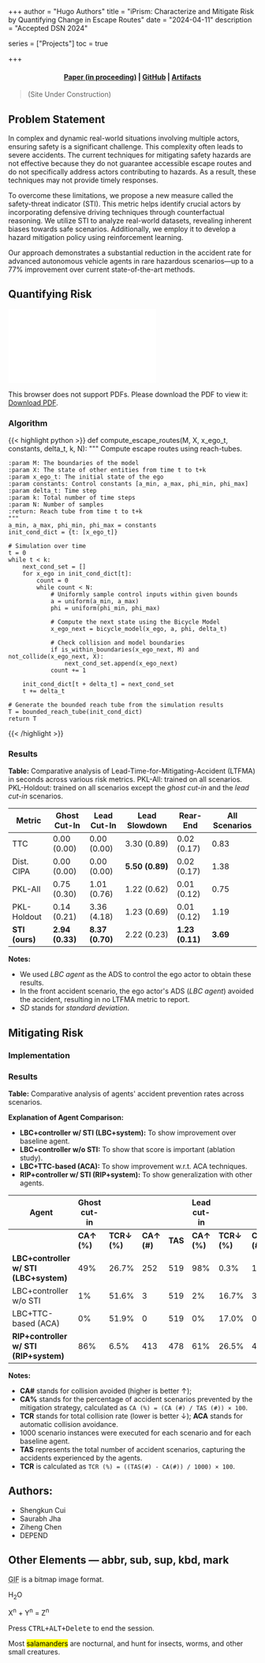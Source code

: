 +++
author = "Hugo Authors"
title = "iPrism: Characterize and Mitigate Risk by Quantifying Change in Escape Routes"
date = "2024-04-11"
description = "Accepted DSN 2024"

series = ["Projects"]
toc = true

+++

<h4 style="text-align: center;">
  <a href="https://github.com/zihengjackchen/iPrism">Paper (in proceeding)</a> |
  <a href="https://github.com/zihengjackchen/iPrism">GitHub</a> |
  <a href="https://zenodo.org/doi/10.5281/zenodo.10279653">Artifacts</a>
</h4>


> (Site Under Construction)

## Problem Statement
In complex and dynamic real-world situations involving multiple actors, ensuring safety is a significant challenge. This complexity often leads to severe accidents. The current techniques for mitigating safety hazards are not effective because they do not guarantee accessible escape routes and do not specifically address actors contributing to hazards. As a result, these techniques may not provide timely responses. 

To overcome these limitations, we propose a new measure called the safety-threat indicator (STI). This metric helps identify crucial actors by incorporating defensive driving techniques through counterfactual reasoning. We utilize STI to analyze real-world datasets, revealing inherent biases towards safe scenarios. Additionally, we employ it to develop a hazard mitigation policy using reinforcement learning. 

Our approach demonstrates a substantial reduction in the accident rate for advanced autonomous vehicle agents in rare hazardous scenarios—up to a 77% improvement over current state-of-the-art methods. 


## Quantifying Risk

<object data="/iPrism/intro.pdf" type="application/pdf" width="700px" height="700px">
    <embed src="/iPrism/intro.pdf">
        <p>This browser does not support PDFs. Please download the PDF to view it: <a href="./iPrism/intro.pdf">Download PDF</a>.</p>
    </embed>
</object>


### Algorithm
{{< highlight python >}}
def compute_escape_routes(M, X, x_ego_t, constants, delta_t, k, N):
    """
    Compute escape routes using reach-tubes.

    :param M: The boundaries of the model
    :param X: The state of other entities from time t to t+k
    :param x_ego_t: The initial state of the ego
    :param constants: Control constants [a_min, a_max, phi_min, phi_max]
    :param delta_t: Time step
    :param k: Total number of time steps
    :param N: Number of samples
    :return: Reach tube from time t to t+k
    """
    a_min, a_max, phi_min, phi_max = constants
    init_cond_dict = {t: [x_ego_t]}

    # Simulation over time
    t = 0
    while t < k:
        next_cond_set = []
        for x_ego in init_cond_dict[t]:
            count = 0
            while count < N:
                # Uniformly sample control inputs within given bounds
                a = uniform(a_min, a_max)
                phi = uniform(phi_min, phi_max)

                # Compute the next state using the Bicycle Model
                x_ego_next = bicycle_model(x_ego, a, phi, delta_t)

                # Check collision and model boundaries
                if is_within_boundaries(x_ego_next, M) and not_collide(x_ego_next, X):
                    next_cond_set.append(x_ego_next)
                count += 1

        init_cond_dict[t + delta_t] = next_cond_set
        t += delta_t

    # Generate the bounded reach tube from the simulation results
    T = bounded_reach_tube(init_cond_dict)
    return T

{{< /highlight >}}


### Results
**Table:** Comparative analysis of Lead-Time-for-Mitigating-Accident (LTFMA) in seconds across various risk metrics. PKL-All: trained on all scenarios. PKL-Holdout: trained on all scenarios except the *ghost cut-in* and the *lead cut-in* scenarios.

| **Metric**        | **Ghost Cut-In**   | **Lead Cut-In**    | **Lead Slowdown**      | **Rear-End**         | **All Scenarios** |
| ----------------- | ------------------ | ------------------ | ---------------------- | -------------------- | ----------------- |
| TTC               | 0.00 (0.00)        | 0.00 (0.00)        | 3.30 (0.89)            | 0.02 (0.17)          | 0.83              |
| Dist. CIPA        | 0.00 (0.00)        | 0.00 (0.00)        | **5.50 (0.89)**        | 0.02 (0.17)          | 1.38              |
| PKL-All           | 0.75 (0.30)        | 1.01 (0.76)        | 1.22 (0.62)            | 0.01 (0.12)          | 0.75              |
| PKL-Holdout       | 0.14 (0.21)        | 3.36 (4.18)        | 1.23 (0.69)            | 0.01 (0.12)          | 1.19              |
| **STI (ours)**    | **2.94 (0.33)**    | **8.37 (0.70)**    | 2.22 (0.23)            | **1.23 (0.11)**      | **3.69**          |

**Notes:**
- We used *LBC agent* as the ADS to control the ego actor to obtain these results.
- In the front accident scenario, the ego actor's ADS (*LBC agent*) avoided the accident, resulting in no LTFMA metric to report.
- *SD* stands for *standard deviation*.



## Mitigating Risk

### Implementation

### Results
**Table:** Comparative analysis of agents' accident prevention rates across scenarios.

**Explanation of Agent Comparison:**
- **LBC+controller w/ STI (LBC+system):** To show improvement over baseline agent.
- **LBC+controller w/o STI:** To show that score is important (ablation study).
- **LBC+TTC-based (ACA):** To show improvement w.r.t. ACA techniques.
- **RIP+controller w/ STI (RIP+system):** To show generalization with other agents.

| **Agent**                              | **Ghost cut-in**                |          |           |         | **Lead cut-in**                 |          |           |         | **Lead slowdown**               |          |           |         |
|----------------------------------------|---------------------------------|----------|-----------|---------|---------------------------------|----------|-----------|---------|---------------------------------|----------|-----------|---------|
|                                        | **CA↑ (%)**                      | **TCR↓ (%)** | **CA↑ (#)**| **TAS** | **CA↑ (%)**                      | **TCR↓ (%)** | **CA↑ (#)**| **TAS** | **CA↑ (%)**                      | **TCR↓ (%))** | **CA↑ (#)**| **TAS** |
| **LBC+controller w/ STI (LBC+system)** | 49%                             | 26.7%    | 252       | 519     | 98%                             | 0.3%     | 167       | 170     | 87%                             | 1.5%     | 103       | 118     |
| LBC+controller w/o STI                 | 1%                              | 51.6%    | 3         | 519     | 2%                              | 16.7%    | 3         | 170     | 86%                             | 1.6%     | 102       | 118     |
| LBC+TTC-based (ACA)                    | 0%                              | 51.9%    | 0         | 519     | 0%                              | 17.0%    | 0         | 170     | 92%                             | 1.0%     | 108       | 118     |
| **RIP+controller w/ STI (RIP+system)** | 86%                             | 6.5%     | 413       | 478     | 61%                             | 26.5%    | 406       | 671     | 71%                             | 12.9%    | 311       | 440     |

**Notes:**
- **CA#** stands for collision avoided (higher is better ↑); 
- **CA%** stands for the percentage of accident scenarios prevented by the mitigation strategy, calculated as `CA (%) = (CA (#) / TAS (#)) × 100`.
- **TCR** stands for total collision rate (lower is better ↓); **ACA** stands for automatic collision avoidance.
- 1000 scenario instances were executed for each scenario and for each baseline agent.
- **TAS** represents the total number of accident scenarios, capturing the accidents experienced by the agents.
- **TCR** is calculated as `TCR (%) = ((TAS(#) - CA(#)) / 1000) × 100`.




## Authors: 
- Shengkun Cui
- Saurabh Jha
- Ziheng Chen
- DEPEND



## Other Elements — abbr, sub, sup, kbd, mark

<abbr title="Graphics Interchange Format">GIF</abbr> is a bitmap image format.

H<sub>2</sub>O

X<sup>n</sup> + Y<sup>n</sup> = Z<sup>n</sup>

Press <kbd>CTRL+ALT+Delete</kbd> to end the session.

Most <mark>salamanders</mark> are nocturnal, and hunt for insects, worms, and other small creatures.


